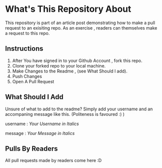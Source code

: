 # What's This Repository About

This repository is part of an article post demonstrating how to make a pull request to an exisiting repo. As an exercise , readers can themselves make a request to this repo.

## Instructions

1. After You have signed in to your Github Account , fork this repo.
1. Clone your forked repo to your local machine.
1. Make Changes to the Readme , (see What Should I add).
1. Push Changes
1. Open A Pull Request

## What Should I Add

Unsure of what to add to the readme? Simply add your username and an accompaning message like this. (Politeness is favoured :) )

username : _Your Username in Italics_

message : _Your Message in Italics_

## Pulls By Readers

All pull requests made by readers come here :D
